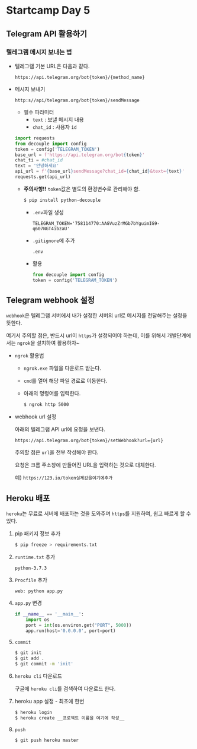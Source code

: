 # Startcamp Day 5

## Telegram API 활용하기

### 텔레그램 메시지 보내는 법

* 텔레그램 기본 URL은 다음과 같다.

  ```text
  https://api.telegram.org/bot{token}/{method_name}
  ```

* 메시지 보내기

  ```text
  http:s//api/telegram.org/bot{token}/sendMessage
  ```

  * 필수 파라미터
    * `text` : 보낼 메시지 내용
    * `chat_id` : 사용자 `id`

  ```python
  import requests
  from decouple import config
  token = config('TELEGRAM_TOKEN')
  base_url = f'https://api.telegram.org/bot{token}'
  chat_ti = #chat_id
  text = '안녕하세요'
  api_url = f'{base_url}sendMessage?chat_id={chat_id}&text={text}'
  requests.get(api_url)
  
  ```

  * **주의사항!!** `token`값은 별도의 환경변수로 관리해야 함.

    ```bash
    $ pip install python-decouple
    ```

    * `.env`파일 생성

      ```
      TELEGRAM_TOKEN='758114770:AAGVuzZrMGb7bYguimIG9-q607NGT4ibzaU'
      ```

    * `.gitignore`에 추가

      ```
      .env
      ```

    * 활용

      ```python
      from decouple import config
      token = config('TELEGRAM_TOKEN')
      ```

## Telegram webhook 설정

`webhook`은 텔레그램 서버에서 내가 설정한 서버의 url로 메시지를 전달해주는 설정을 뜻한다.

여기서 주의할 점은, 반드시 url이 `https`가 설정되어야 하는데, 이를 위해서 개발단계에서는 `ngrok`을 설치하여 활용하자~

 * `ngrok` 활용법

    * `ngrok.exe` 파일을 다운로드 받는다.

    * `cmd`를 열어 해당 파일 경로로 이동한다.

    * 아래의 명령어를 입력한다.

      ```bash
      $ ngrok http 5000
      ```

* webhook url 설정

  아래의 텔레그램 API url에 요청을 보낸다.

  ```
  https://api.telegram.org/bot{token}/setWebhook?url={url}
  ```

  주의할 점은 `url`을 전부 작성해야 한다.

  요청은 크롬 주소창에 만들어진 URL을 입력하는 것으로 대체한다.

  예) `https://123.io/token실제값을여기에추가`



## Heroku 배포

`heroku`는 무료로 서버에 배포하는 것을 도와주며 `https`를 지원하여, 쉽고 빠르게 할 수 있다.

1. pip 패키지 정보 추가

   ```bash
   $ pip freeze > requirements.txt
   ```

2. `runtime.txt` 추가

   ```text
   python-3.7.3
   ```

3. `Procfile` 추가

   ```
   web: python app.py
   ```

4. `app.py` 변경

   ```python
   if __name__ == '__main__':
       import os
       port = int(os.environ.get("PORT", 5000))
       app.run(host='0.0.0.0', port=port)
   ```

5. `commit`

   ```bash
   $ git init
   $ git add .
   $ git commit -m 'init'
   ```

6. `heroku cli` 다운로드

   구글에 `heroku cli`를 검색하여 다운로드 한다.

7. heroku app 설정 - 최초에 한번

   ```bash
   $ heroku login
   $ heroku create __프로젝트 이름을 여기에 작성__
   ```

8. `push`

   ```bash
   $ git push heroku master
   ```

   